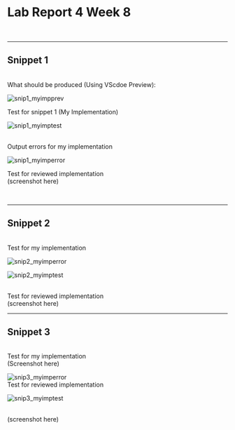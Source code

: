 # Lab Report 4 Week 8

<br>

---
## Snippet 1

<br>
What should be produced (Using VScdoe Preview):

![snip1_myimpprev](https://user-images.githubusercontent.com/97699019/155816432-99162584-767e-45b4-811f-9a9a85eabe7b.png)

Test for snippet 1 (My Implementation)
<br>

![snip1_myimptest](https://user-images.githubusercontent.com/97699019/155819935-57862501-5e19-4808-87f5-94487f7b2773.png)




<br>
Output errors for my implementation

<br>

![snip1_myimperror](https://user-images.githubusercontent.com/97699019/155818672-0583553e-6743-44cf-9792-39d59e2dc32d.png)



Test for reviewed implementation
<br>
(screenshot here)


<br>

---
## Snippet 2

<br>
Test for my implementation
<br>

![snip2_myimperror](https://user-images.githubusercontent.com/97699019/155818687-f15a8c25-a46c-41c1-a549-e45848d2505a.png)

![snip2_myimptest](https://i.gyazo.com/8de2625e47de9ac49996dc086b44fcd1.png)

<br>
Test for reviewed implementation
<br>
(screenshot here)

---
## Snippet 3
<br>
Test for my implementation
<br>
(Screenshot here)

![snip3_myimperror](https://user-images.githubusercontent.com/97699019/155818695-c0a15b67-5b08-434d-8eb1-4c29ed908480.png)
<br>
Test for reviewed implementation

![snip3_myimptest](https://i.gyazo.com/44dfc4609d03c18705dac9524fb349cb.png)

<br>
(screenshot here)

